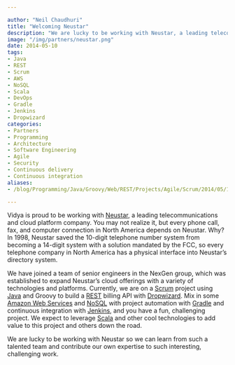 ```yaml
---

author: "Neil Chaudhuri"
title: "Welcoming Neustar"
description: "We are lucky to be working with Neustar, a leading telecommunications and cloud platform company."
image: "/img/partners/neustar.png"
date: 2014-05-10
tags:
- Java
- REST
- Scrum
- AWS
- NoSQL
- Scala
- DevOps
- Gradle
- Jenkins
- Dropwizard
categories: 
- Partners
- Programming
- Architecture
- Software Engineering
- Agile
- Security
- Continuous delivery
- Continuous integration
aliases:
- /blog/Programming/Java/Groovy/Web/REST/Projects/Agile/Scrum/2014/05/10/welcoming-neustar

---
```


Vidya is proud to be working with [Neustar](http://www.neustar.biz/), a leading telecommunications and cloud platform
company. You may not realize it, but every phone call, fax, and computer connection in North America depends on Neustar.
Why? In 1998, Neustar saved the 10-digit telephone number system from becoming a 14-digit system with a solution mandated
by the FCC, so every telephone company in North America has a physical interface into Neustar’s directory system.

We have joined a team of senior engineers in the NexGen group, which was established to expand Neustar’s cloud offerings
with a variety of technologies and platforms. Currently, we are on a [Scrum](/tags/scrum) project using
[Java](/tags/java) and Groovy to build a [REST](/tags/rest) billing API with
[Dropwizard](https://dropwizard.github.io/dropwizard/). Mix in some [Amazon Web Services](/tags/aws) and
 [NoSQL](http://www.mongodb.com/nosql-explained) with project automation with [Gradle](/tags/gradle) and
continuous integration with [Jenkins](http://jenkins-ci.org/),
and you have a fun, challenging project. We expect to leverage
[Scala](/tags/scala) and other cool technologies to add value to this project and others down the road.

We are lucky to be working with Neustar so we can learn from such a talented team and contribute our own expertise to
such interesting, challenging work.
